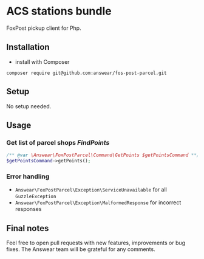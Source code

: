 # ACS stations bundle

FoxPost pickup client for Php.

## Installation

* install with Composer

```
composer require git@github.com:answear/fos-post-parcel.git
```

## Setup

No setup needed.

## Usage

### Get list of parcel shops *FindPoints*

```php
/** @var \Answear\FoxPostParcel\Command\GetPoints $getPointsCommand **/
$getPointsCommand->getPoints();
```

### Error handling

- `Answear\FoxPostParcel\Exception\ServiceUnavailable` for all `GuzzleException`
- `Answear\FoxPostParcel\Exception\MalformedResponse` for incorrect responses

Final notes
------------

Feel free to open pull requests with new features, improvements or bug fixes. The Answear team will be grateful for any comments.
